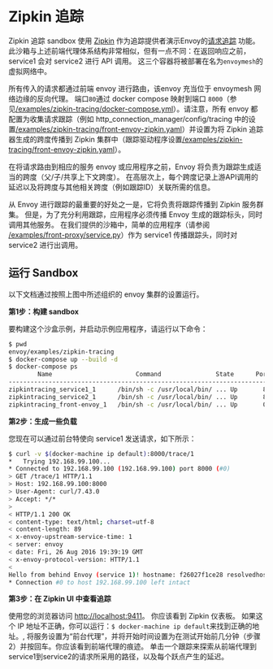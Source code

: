# Zipkin 追踪


Zipkin 追踪 sandbox 使用 [Zipkin](http://zipkin.io/) 作为追踪提供者演示Envoy的[请求追踪](../../intro/arch_overview/tracing.md＃arch-overview-tracing) 功能。此沙箱与上述前端代理体系结构非常相似，但有一点不同：在返回响应之前，service1 会对 service2 进行 API 调用。 这三个容器将被部署在名为`envoymesh`的虚拟网络中。

所有传入的请求都通过前端 envoy 进行路由，该envoy 充当位于 envoymesh 网络边缘的反向代理。 端口`80`通过 docker compose 映射到端口 `8000`（参见[/examples/zipkin-tracing/docker-compose.yml](https://github.com/envoyproxy/envoy/blob/master//examples/zipkin-tracing/docker-compose.yml)）。请注意，所有 envoy 都配置为收集请求跟踪（例如 http_connection_manager/config/tracing 中的设置[/examples/zipkin-tracing/front-envoy-zipkin.yaml](https://github.com/envoyproxy/envoy/blob/master//examples/zipkin-tracing/front-envoy-zipkin.yaml)）并设置为将 Zipkin 追踪器生成的跨度传播到 Zipkin 集群中（跟踪驱动程序设置[/examples/zipkin-tracing/front-envoy-zipkin.yaml](https://github.com/envoyproxy/envoy/blob/master//examples/zipkin-tracing/front-envoy-zipkin.yaml)）。

在将请求路由到相应的服务 envoy 或应用程序之前，Envoy 将负责为跟踪生成适当的跨度（父/子/共享上下文跨度）。 在高层次上，每个跨度记录上游API调用的延迟以及将跨度与其他相关跨度（例如跟踪ID）关联所需的信息。

从 Envoy 进行跟踪的最重要的好处之一是，它将负责将跟踪传播到 Zipkin 服务群集。 但是，为了充分利用跟踪，应用程序必须传播 Envoy 生成的跟踪标头，同时调用其他服务。 在我们提供的沙箱中，简单的应用程序（请参阅 [/examples/front-proxy/service.py](https://github.com/envoyproxy/envoy/blob/master//examples/front-proxy/service.py)）作为 service1 传播跟踪头，同时对 service2 进行出调用。

## 运行 Sandbox

以下文档通过按照上图中所述组织的 envoy 集群的设置运行。


**第1步：构建 sandbox**

要构建这个沙盒示例，并启动示例应用程序，请运行以下命令：

```bash
$ pwd
envoy/examples/zipkin-tracing
$ docker-compose up --build -d
$ docker-compose ps
        Name                       Command               State      Ports
-------------------------------------------------------------------------------------------------------------
zipkintracing_service1_1      /bin/sh -c /usr/local/bin/ ... Up       80/tcp
zipkintracing_service2_1      /bin/sh -c /usr/local/bin/ ... Up       80/tcp
zipkintracing_front-envoy_1   /bin/sh -c /usr/local/bin/ ... Up       0.0.0.0:8000->80/tcp, 0.0.0.0:8001->8001/tcp
```

**第2步：生成一些负载**


您现在可以通过前台特使向 service1 发送请求，如下所示：

```bash
$ curl -v $(docker-machine ip default):8000/trace/1
*   Trying 192.168.99.100...
* Connected to 192.168.99.100 (192.168.99.100) port 8000 (#0)
> GET /trace/1 HTTP/1.1
> Host: 192.168.99.100:8000
> User-Agent: curl/7.43.0
> Accept: */*
>
< HTTP/1.1 200 OK
< content-type: text/html; charset=utf-8
< content-length: 89
< x-envoy-upstream-service-time: 1
< server: envoy
< date: Fri, 26 Aug 2016 19:39:19 GMT
< x-envoy-protocol-version: HTTP/1.1
<
Hello from behind Envoy (service 1)! hostname: f26027f1ce28 resolvedhostname: 172.19.0.6
* Connection #0 to host 192.168.99.100 left intact
```

**第3步：在 Zipkin UI 中查看追踪**

使用您的浏览器访问 <http://localhost:9411>。 你应该看到 Zipkin 仪表板。 如果这个 IP 地址不正确，你可以运行：` $ docker-machine ip default `来找到正确的地址。, 将服务设置为“前台代理”，并将开始时间设置为在测试开始前几分钟（步骤2）并按回车。你应该看到前端代理的痕迹。 单击一个跟踪来探索从前端代理到service1到service2的请求所采用的路径，以及每个跃点产生的延迟。
